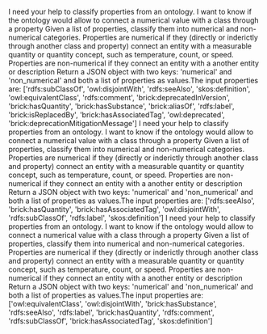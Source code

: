 I need your help to classify properties from an ontology. I want to know if the ontology would allow to connect a numerical value with a class through a property
Given a list of properties, classify them into numerical and non-numerical categories.
Properties are numerical if they (directly or inderictly through another class and property) connect an entity with a measurable quantity or quantity concept, such as temperature, count, or speed.
Properties are non-numerical if they connect an entity with a another entity or description
Return a JSON object with two keys: 'numerical' and 'non_numerical' and both a list of properties as values.The input properties are:
 ['rdfs:subClassOf', 'owl:disjointWith', 'rdfs:seeAlso', 'skos:definition', 'owl:equivalentClass', 'rdfs:comment', 'brick:deprecatedInVersion', 'brick:hasQuantity', 'brick:hasSubstance', 'brick:aliasOf', 'rdfs:label', 'brick:isReplacedBy', 'brick:hasAssociatedTag', 'owl:deprecated', 'brick:deprecationMitigationMessage']
I need your help to classify properties from an ontology. I want to know if the ontology would allow to connect a numerical value with a class through a property
Given a list of properties, classify them into numerical and non-numerical categories.
Properties are numerical if they (directly or inderictly through another class and property) connect an entity with a measurable quantity or quantity concept, such as temperature, count, or speed.
Properties are non-numerical if they connect an entity with a another entity or description
Return a JSON object with two keys: 'numerical' and 'non_numerical' and both a list of properties as values.The input properties are:
 ['rdfs:seeAlso', 'brick:hasQuantity', 'brick:hasAssociatedTag', 'owl:disjointWith', 'rdfs:subClassOf', 'rdfs:label', 'skos:definition']
I need your help to classify properties from an ontology. I want to know if the ontology would allow to connect a numerical value with a class through a property
Given a list of properties, classify them into numerical and non-numerical categories.
Properties are numerical if they (directly or inderictly through another class and property) connect an entity with a measurable quantity or quantity concept, such as temperature, count, or speed.
Properties are non-numerical if they connect an entity with a another entity or description
Return a JSON object with two keys: 'numerical' and 'non_numerical' and both a list of properties as values.The input properties are:
 ['owl:equivalentClass', 'owl:disjointWith', 'brick:hasSubstance', 'rdfs:seeAlso', 'rdfs:label', 'brick:hasQuantity', 'rdfs:comment', 'rdfs:subClassOf', 'brick:hasAssociatedTag', 'skos:definition']
